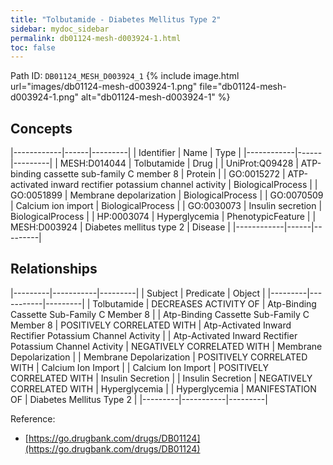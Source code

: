 ```yaml
---
title: "Tolbutamide - Diabetes Mellitus Type 2"
sidebar: mydoc_sidebar
permalink: db01124-mesh-d003924-1.html
toc: false 
---
```



Path ID: `DB01124_MESH_D003924_1`
{% include image.html url="images/db01124-mesh-d003924-1.png" file="db01124-mesh-d003924-1.png" alt="db01124-mesh-d003924-1" %}

## Concepts

|------------|------|---------|
| Identifier | Name | Type    |
|------------|------|---------|
| MESH:D014044 | Tolbutamide | Drug |
| UniProt:Q09428 | ATP-binding cassette sub-family C member 8 | Protein |
| GO:0015272 | ATP-activated inward rectifier potassium channel activity | BiologicalProcess |
| GO:0051899 | Membrane depolarization | BiologicalProcess |
| GO:0070509 | Calcium ion import | BiologicalProcess |
| GO:0030073 | Insulin secretion | BiologicalProcess |
| HP:0003074 | Hyperglycemia | PhenotypicFeature |
| MESH:D003924 | Diabetes mellitus type 2 | Disease |
|------------|------|---------|

## Relationships

|---------|-----------|---------|
| Subject | Predicate | Object  |
|---------|-----------|---------|
| Tolbutamide | DECREASES ACTIVITY OF | Atp-Binding Cassette Sub-Family C Member 8 |
| Atp-Binding Cassette Sub-Family C Member 8 | POSITIVELY CORRELATED WITH | Atp-Activated Inward Rectifier Potassium Channel Activity |
| Atp-Activated Inward Rectifier Potassium Channel Activity | NEGATIVELY CORRELATED WITH | Membrane Depolarization |
| Membrane Depolarization | POSITIVELY CORRELATED WITH | Calcium Ion Import |
| Calcium Ion Import | POSITIVELY CORRELATED WITH | Insulin Secretion |
| Insulin Secretion | NEGATIVELY CORRELATED WITH | Hyperglycemia |
| Hyperglycemia | MANIFESTATION OF | Diabetes Mellitus Type 2 |
|---------|-----------|---------|

Reference: 
  - [https://go.drugbank.com/drugs/DB01124](https://go.drugbank.com/drugs/DB01124)
